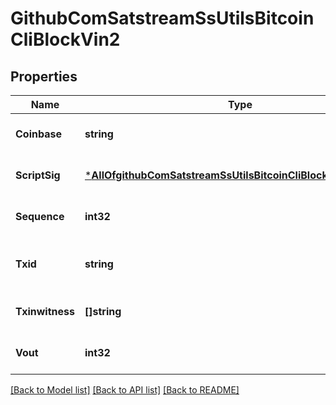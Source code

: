 # GithubComSatstreamSsUtilsBitcoinCliBlockVin2

## Properties
Name | Type | Description | Notes
------------ | ------------- | ------------- | -------------
**Coinbase** | **string** | Coinbase transaction input | [optional] [default to null]
**ScriptSig** | [***AllOfgithubComSatstreamSsUtilsBitcoinCliBlockVin2ScriptSig**](AllOfgithubComSatstreamSsUtilsBitcoinCliBlockVin2ScriptSig.md) | The script signature | [optional] [default to null]
**Sequence** | **int32** | Input sequence number | [optional] [default to null]
**Txid** | **string** | Transaction ID of the referenced output | [optional] [default to null]
**Txinwitness** | **[]string** |  | [optional] [default to null]
**Vout** | **int32** | Index of the referenced output | [optional] [default to null]

[[Back to Model list]](../README.md#documentation-for-models) [[Back to API list]](../README.md#documentation-for-api-endpoints) [[Back to README]](../README.md)

